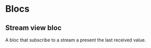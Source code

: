 # Blocs
## Stream view bloc
A bloc that subscribe to a stream a present the last received value.
```yaml
```